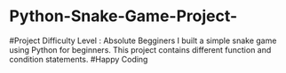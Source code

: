 # Python-Snake-Game-Project-
#Project Difficulty Level : Absolute Begginers
I built a simple snake game using Python for beginners.
This project contains different function and condition statements.
#Happy Coding
